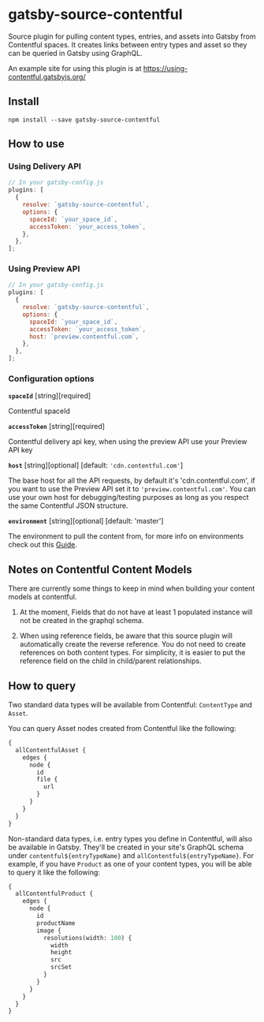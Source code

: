 # gatsby-source-contentful

Source plugin for pulling content types, entries, and assets into Gatsby from
Contentful spaces. It creates links between entry types and asset so they can be
queried in Gatsby using GraphQL.

An example site for using this plugin is at
https://using-contentful.gatsbyjs.org/

## Install

`npm install --save gatsby-source-contentful`

## How to use

### Using Delivery API

```javascript
// In your gatsby-config.js
plugins: [
  {
    resolve: `gatsby-source-contentful`,
    options: {
      spaceId: `your_space_id`,
      accessToken: `your_access_token`,
    },
  },
];
```

### Using Preview API

```javascript
// In your gatsby-config.js
plugins: [
  {
    resolve: `gatsby-source-contentful`,
    options: {
      spaceId: `your_space_id`,
      accessToken: `your_access_token`,
      host: `preview.contentful.com`,
    },
  },
];
```
### Configuration options

**`spaceId`** [string][required]

Contentful spaceId

**`accessToken`** [string][required]

Contentful delivery api key, when using the preview API use your Preview API key

**`host`** [string][optional] [default: `'cdn.contentful.com'`]

The base host for all the API requests, by default it's 'cdn.contentful.com', if you want to use the Preview API set it to `'preview.contentful.com'`. You can use your own host for debugging/testing purposes as long as you respect the same Contentful JSON structure.

**`environment`** [string][optional] [default: 'master']

The environment to pull the content from, for more info on environments check out this [Guide](https://www.contentful.com/developers/docs/concepts/multiple-environments/).

## Notes on Contentful Content Models

There are currently some things to keep in mind when building your content models at contentful.

1.  At the moment, Fields that do not have at least 1 populated instance will not be created in the graphql schema.

2.  When using reference fields, be aware that this source plugin will automatically create the reverse reference. You do not need to create references on both content types. For simplicity, it is easier to put the reference field on the child in child/parent relationships.

## How to query

Two standard data types will be available from Contentful: `ContentType` and
`Asset`.

You can query Asset nodes created from Contentful like the following:

```graphql
{
  allContentfulAsset {
    edges {
      node {
        id
        file {
          url
        }
      }
    }
  }
}
```

Non-standard data types, i.e. entry types you define in Contentful, will also be
available in Gatsby. They'll be created in your site's GraphQL schema under
`contentful${entryTypeName}` and `allContentful${entryTypeName}`. For example,
if you have `Product` as one of your content types, you will be able to query it
like the following:

```graphql
{
  allContentfulProduct {
    edges {
      node {
        id
        productName
        image {
          resolutions(width: 100) {
            width
            height
            src
            srcSet
          }
        }
      }
    }
  }
}
```
